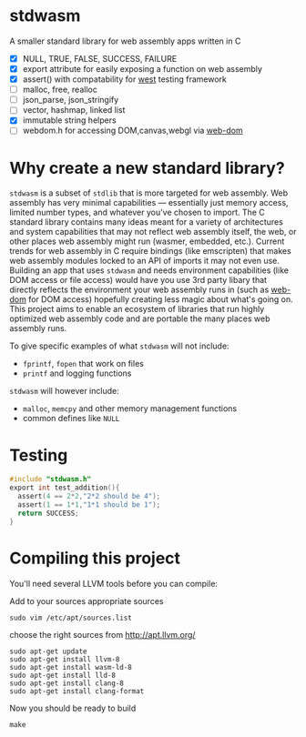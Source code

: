 # stdwasm

A smaller standard library for web assembly apps written in C

* [x] NULL, TRUE, FALSE, SUCCESS, FAILURE
* [x] export attribute for easily exposing a function on web assembly
* [x] assert() with compatability for [west](https://github.com/web-dom/west) testing framework
* [ ] malloc, free, realloc
* [ ] json_parse, json_stringify
* [ ] vector, hashmap, linked list
* [x] immutable string helpers
* [ ] webdom.h for accessing DOM,canvas,webgl via [web-dom](https://github.com/web-dom/web-dom/)

# Why create a new standard library?

`stdwasm` is a subset of `stdlib` that is more targeted for web assembly. Web assembly has very minimal capabilities — essentially just memory access, limited number types, and whatever you've chosen to import. The C standard library contains many ideas meant for a variety of architectures and system capabilities that may not reflect web assembly itself, the web, or other places web assembly might run (wasmer, embedded, etc.). Current trends for web assembly in C require bindings (like emscripten) that makes web assembly modules locked to an API of imports it may not even use. Building an app that uses `stdwasm` and needs environment capabilities (like DOM access or file access) would have you use 3rd party libary that directly reflects the environment your web assembly runs in (such as [web-dom](https://github.com/web-dom/web-dom/) for DOM access) hopefully creating less magic about what's going on. This project aims to enable an ecosystem of libraries that run highly optimized web assembly code and are portable the many places web assembly runs. 

To give specific examples of what `stdwasm` will not include:
* `fprintf`, `fopen` that work on files
* `printf` and logging functions

`stdwasm` will however include:
* `malloc`, `memcpy` and other memory management functions
* common defines like `NULL`

# Testing
```C
#include "stdwasm.h"
export int test_addition(){
  assert(4 == 2*2,"2*2 should be 4");
  assert(1 == 1*1,"1*1 should be 1");
  return SUCCESS;
}
```

# Compiling this project

You'll need several LLVM tools before you can compile:

Add to your sources appropriate sources

`sudo vim /etc/apt/sources.list`

choose the right sources from http://apt.llvm.org/

```
sudo apt-get update
sudo apt-get install llvm-8
sudo apt-get install wasm-ld-8
sudo apt-get install lld-8
sudo apt-get install clang-8
sudo apt-get install clang-format
```

Now you should be ready to build

`make`

